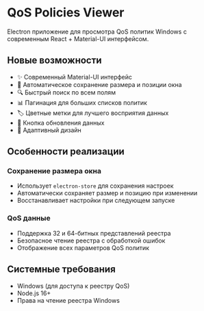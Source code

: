 # QoS Policies Viewer

Electron приложение для просмотра QoS политик Windows с современным React + Material-UI интерфейсом.

## Новые возможности

- ✨ Современный Material-UI интерфейс
- 💾 Автоматическое сохранение размера и позиции окна
- 🔍 Быстрый поиск по всем полям
- 📊 Пагинация для больших списков политик
- 🏷️ Цветные метки для лучшего восприятия данных
- 🔄 Кнопка обновления данных
- 📱 Адаптивный дизайн

## Особенности реализации

### Сохранение размера окна
- Использует `electron-store` для сохранения настроек
- Автоматически сохраняет размер и позицию при изменении
- Восстанавливает настройки при следующем запуске

### QoS данные
- Поддержка 32 и 64-битных представлений реестра
- Безопасное чтение реестра с обработкой ошибок
- Отображение всех параметров QoS политик

## Системные требования

- Windows (для доступа к реестру QoS)
- Node.js 16+
- Права на чтение реестра Windows